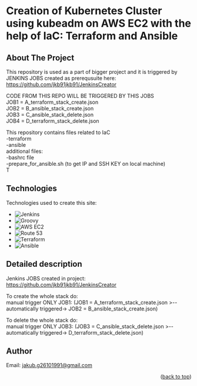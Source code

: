 # Creation of Kubernetes Cluster using kubeadm on AWS EC2 with the help of IaC: Terraform and Ansible  
<a name="readme-top"></a>
<!-- ABOUT THE PROJECT -->
## About The Project  
This repository is used as a part of bigger project and it is triggered by JENKINS JOBS created as prerequsuite here:
https://github.com/jkb91jkb91/JenkinsCreator  

CODE FROM THIS REPO WILL BE TRIGGERED BY THIS JOBS  
JOB1 = A_terraform_stack_create.json  
JOB2 = B_ansible_stack_create.json  
JOB3 = C_ansible_stack_delete.json  
JOB4 = D_terraform_stack_delete.json  

This repository contains files related to IaC  
-terraform  
-ansible  
additional files:   
-bashrc file  
-prepare_for_ansible.sh (to get IP and SSH KEY on local machine)  
T
<!-- TECHNOLOGIES -->
## Technologies

Technologies used to create this site:
* ![Jenkins](https://img.shields.io/badge/Jenkins-D24939?style=for-the-badge&logo=jenkins&logoColor=white)
* ![Groovy](https://img.shields.io/badge/Groovy-4298B8?style=for-the-badge&logo=apache%20groovy&logoColor=white)
* ![AWS EC2](https://img.shields.io/badge/AWS%20EC2-232F3E?style=for-the-badge&logo=amazon%20aws&logoColor=white)
* ![Route 53](https://img.shields.io/badge/Route%2053-232F3E?style=for-the-badge&logo=amazon%20route%2053&logoColor=white)
* ![Terraform](https://img.shields.io/badge/Terraform-623CE4?style=for-the-badge&logo=terraform&logoColor=white)
* ![Ansible](https://img.shields.io/badge/Ansible-EE0000?style=for-the-badge&logo=ansible&logoColor=white)

<!-- DETAILED DESCRIPTION -->
## Detailed description
Jenkins JOBS created in project:
https://github.com/jkb91jkb91/JenkinsCreator 

To create the whole stack do:  
manual trigger ONLY JOB1: (JOB1 = A_terraform_stack_create.json >--automatically triggered-> JOB2 = B_ansible_stack_create.json)  

To delete the whole stack do:  
manual trigger ONLY JOB3: (JOB3 = C_ansible_stack_delete.json >--automatically triggered-> D_terraform_stack_delete.json)  

<!-- AUTHOR -->
## Author
Email: jakub.g26101991@gmail.com


<p align="right">(<a href="#readme-top">back to top</a>)</p>
